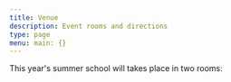 ```yaml
---
title: Venue
description: Event rooms and directions
type: page
menu: main: {}
---
```


This year's summer school will takes place in two rooms: 


